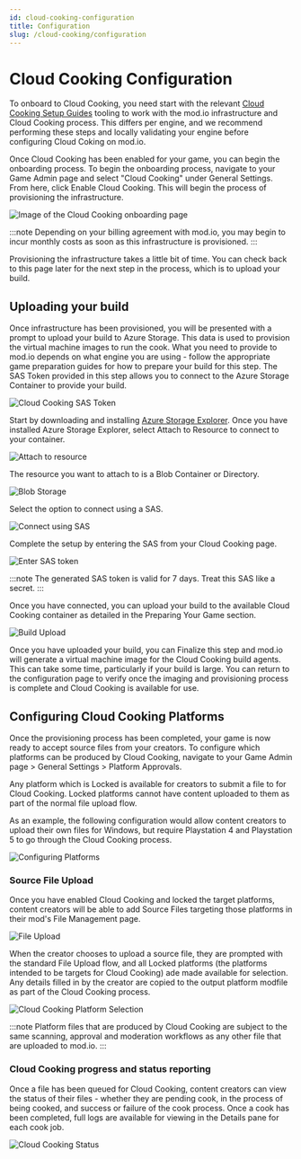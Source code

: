 ```yaml
---
id: cloud-cooking-configuration
title: Configuration
slug: /cloud-cooking/configuration
---
```


# Cloud Cooking Configuration

To onboard to Cloud Cooking, you need start with the relevant [Cloud Cooking Setup Guides](/cloud-cooking#supported-enginessetup-guides) tooling to work with the mod.io infrastructure and Cloud Cooking process. This differs per engine, and we recommend performing these steps and locally validating your engine before configuring Cloud Coking on mod.io.

Once Cloud Cooking has been enabled for your game, you can begin the onboarding process. To begin the onboarding process, navigate to your Game Admin page and select "Cloud Cooking" under General Settings. From here, click Enable Cloud Cooking. This will begin the process of provisioning the infrastructure.

![Image of the Cloud Cooking onboarding page](img/enable-cloud-cooking.png)

:::note
Depending on your billing agreement with mod.io, you may begin to incur monthly costs as soon as this infrastructure is provisioned.
:::

Provisioning the infrastructure takes a little bit of time. You can check back to this page later for the next step in the process, which is to upload your build.

## Uploading your build

Once infrastructure has been provisioned, you will be presented with a prompt to upload your build to Azure Storage. This data is used to provision the virtual machine images to run the cook. What you need to provide to mod.io depends on what engine you are using - follow the appropriate game preparation guides for how to prepare your build for this step. The SAS Token provided in this step allows you to connect to the Azure Storage Container to provide your build.

![Cloud Cooking SAS Token](img/sas-token.png)

Start by downloading and installing [Azure Storage Explorer](https://azure.microsoft.com/en-us/products/storage/storage-explorer#Download-4). Once you have installed Azure Storage Explorer, select Attach to Resource to connect to your container.

![Attach to resource](img/attach-to-resource.png) 

The resource you want to attach to is a Blob Container or Directory.

![Blob Storage](img/blob-storage.png)

Select the option to connect using a SAS.

![Connect using SAS](img/connect-using-sas.png)

Complete the setup by entering the SAS from your Cloud Cooking page.

![Enter SAS token](img/enter-sas-token.png)

:::note
The generated SAS token is valid for 7 days. Treat this SAS like a secret.
:::

Once you have connected, you can upload your build to the available Cloud Cooking container as detailed in the Preparing Your Game section.

![Build Upload](img/upload-build.png)

Once you have uploaded your build, you can Finalize this step and mod.io will generate a virtual machine image for the Cloud Cooking build agents. This can take some time, particularly if your build is large. You can return to the configuration page to verify once the imaging and provisioning process is complete and Cloud Cooking is available for use.

## Configuring Cloud Cooking Platforms

Once the provisioning process has been completed, your game is now ready to accept source files from your creators. To configure which platforms can be produced by Cloud Cooking, navigate to your Game Admin page > General Settings > Platform Approvals. 

Any platform which is Locked is available for creators to submit a file to for Cloud Cooking. Locked platforms cannot have content uploaded to them as part of the normal file upload flow. 

As an example, the following configuration would allow content creators to upload their own files for Windows, but require Playstation 4 and Playstation 5 to go through the Cloud Cooking process.

![Configuring Platforms](img/configure-platforms.png)

### Source File Upload

Once you have enabled Cloud Cooking and locked the target platforms, content creators will be able to add Source Files targeting those platforms in their mod's File Management page.  

![File Upload](img/file-upload.png)

When the creator chooses to upload a source file, they are prompted with the standard File Upload flow, and all Locked platforms (the platforms intended to be targets for Cloud Cooking) ade made available for selection. Any details filled in by the creator are copied to the output platform modfile as part of the Cloud Cooking process.

![Cloud Cooking Platform Selection](img/platform-selection.png)

:::note
Platform files that are produced by Cloud Cooking are subject to the same scanning, approval and moderation workflows as any other file that are uploaded to mod.io.
:::

### Cloud Cooking progress and status reporting

Once a file has been queued for Cloud Cooking, content creators can view the status of their files - whether they are pending cook, in the process of being cooked, and success or failure of the cook process. Once a cook has been completed, full logs are available for viewing in the Details pane for each cook job.

![Cloud Cooking Status](img/cloud-cooking-status.png)